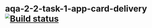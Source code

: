 # aqa-2-2-task-1-app-card-delivery  [![Build status](https://ci.appveyor.com/api/projects/status/os2d0fe5xt7407lk?svg=true)](https://ci.appveyor.com/project/m-starilov/aqa-2-2-task-1-app-card-delivery)

